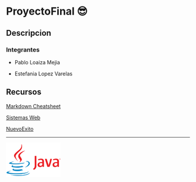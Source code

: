 # ProyectoFinal 😎

## Descripcion

### Integrantes

- Pablo Loaiza Mejia

- Estefania Lopez Varelas 

## Recursos

[Markdown Cheatsheet](https://github.com/adam-p/markdown-here/wiki/Markdown-Cheatsheet)

[Sistemas Web](https://obedalvarado.pw/blog/crea-un-reproductor-de-musica-con-javascript-html5-y-css/)

[NuevoExito](https://obedalvarado.pw/blog/crea-un-reproductor-de-musica-con-javascript-html5-y-css/)

---

<img src="./src/img/Java-logo.png " width="150">


